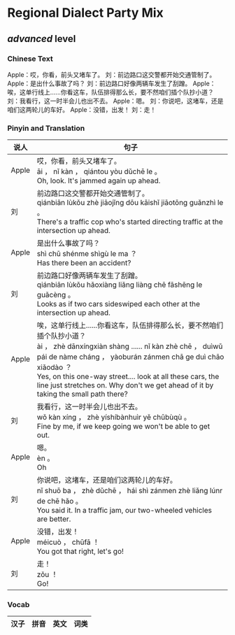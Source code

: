 # Regional Dialect Party Mix
## *advanced* level

### Chinese Text
Apple：哎，你看，前头又堵车了。
刘：前边路口这交警都开始交通管制了。
Apple：是出什么事故了吗？
刘：前边路口好像两辆车发生了刮蹭。
Apple：唉，这单行线上......你看这车，队伍排得那么长，要不然咱们插个队抄小道？
刘：我看行，这一时半会儿也出不去。
Apple：嗯。
刘：你说吧，这堵车，还是咱们这两轮儿的车好。
Apple：没错，出发！
刘：走！

### Pinyin and Translation
|说人|句子|
|----|----|
|Apple|哎，你看，前头又堵车了。<br />āi ， nǐ kàn ， qiántou yòu dǔchē le 。<br />Oh, look. It's jammed again up ahead.|
|刘|前边路口这交警都开始交通管制了。<br />qiánbiān lùkǒu zhè jiāojǐng dōu kāishǐ jiāotōng guǎnzhì le 。<br />There's a traffic cop who's started directing traffic at the intersection up ahead.|
|Apple|是出什么事故了吗？<br />shì chū shénme shìgù le ma ？<br />Has there been an accident?|
|刘|前边路口好像两辆车发生了刮蹭。<br />qiánbiān lùkǒu hǎoxiàng liǎng liàng chē fāshēng le guǎcèng 。<br />Looks as if two cars sideswiped each other at the intersection up ahead.|
|Apple|唉，这单行线上......你看这车，队伍排得那么长，要不然咱们插个队抄小道？<br />ài ， zhè dānxíngxiàn shàng ...... nǐ kàn zhè chē ， duìwǔ pái de nàme cháng ， yàoburán zánmen chā ge duì chāo xiǎodào ？<br />Yes, on this one-way street.... look at all these cars, the line just stretches on. Why don't we get ahead of it by taking the small path there?|
|刘|我看行，这一时半会儿也出不去。<br />wǒ kàn xíng ， zhè yíshíbànhuìr yě chūbùqù 。<br />Fine by me, if we keep going we won't be able to get out.|
|Apple|嗯。<br />èn 。<br />Oh|
|刘|你说吧，这堵车，还是咱们这两轮儿的车好。<br />nǐ shuō ba ， zhè dǔchē ， hái shì zánmen zhè liǎng lúnr de chē hǎo 。<br />You said it. In a traffic jam, our two-wheeled vehicles are better.|
|Apple|没错，出发！<br />méicuò ， chūfā ！<br />You got that right, let's go!|
|刘|走！<br />zǒu ！<br />Go!|
### Vocab
|汉子|拼音|英文|词类|
|----|----|----|----|